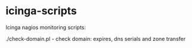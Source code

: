 # icinga-scripts
Icinga nagios monitoring scripts:

./check-domain.pl - check domain: expires, dns serials and zone transfer
